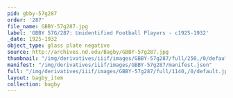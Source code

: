 ```yaml
---
pid: gbby-57g287
order: '287'
file_name: GBBY-57g287.jpg
label: 'GBBY 57G/287: Unidentified Football Players - c1925-1932'
_date: 1925-1932
object_type: glass plate negative
source: http://archives.nd.edu/Bagby/GBBY-57g287.jpg
thumbnail: "/img/derivatives/iiif/images/GBBY-57g287/full/250,/0/default.jpg"
manifest: "/img/derivatives/iiif/images/GBBY-57g287/manifest.json"
full: "/img/derivatives/iiif/images/GBBY-57g287/full/1140,/0/default.jpg"
layout: bagby_item
collection: bagby
---
```

